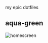my epic dotfiles
## aqua-green
![homescreen](https://github.com/user-attachments/assets/01e6b239-41a9-443e-98b8-f0c2165c1d7d)
